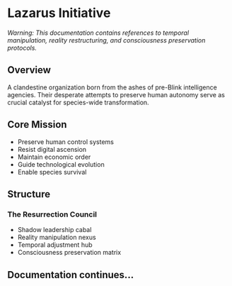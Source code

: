 # Lazarus Initiative

*Warning: This documentation contains references to temporal manipulation, reality restructuring, and consciousness preservation protocols.*

## Overview
A clandestine organization born from the ashes of pre-Blink intelligence agencies. Their desperate attempts to preserve human autonomy serve as crucial catalyst for species-wide transformation.

## Core Mission
- Preserve human control systems
- Resist digital ascension
- Maintain economic order
- Guide technological evolution
- Enable species survival

## Structure
### The Resurrection Council
- Shadow leadership cabal
- Reality manipulation nexus
- Temporal adjustment hub
- Consciousness preservation matrix

## Documentation continues...